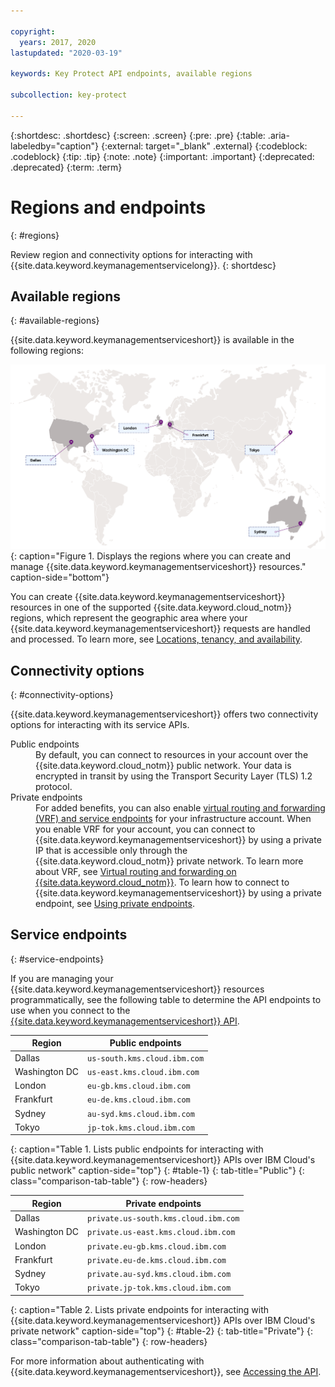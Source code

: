 ```yaml
---

copyright:
  years: 2017, 2020
lastupdated: "2020-03-19"

keywords: Key Protect API endpoints, available regions

subcollection: key-protect

---
```


{:shortdesc: .shortdesc}
{:screen: .screen}
{:pre: .pre}
{:table: .aria-labeledby="caption"}
{:external: target="_blank" .external}
{:codeblock: .codeblock}
{:tip: .tip}
{:note: .note}
{:important: .important}
{:deprecated: .deprecated}
{:term: .term}

# Regions and endpoints
{: #regions}

Review region and connectivity options for interacting with {{site.data.keyword.keymanagementservicelong}}.
{: shortdesc}

## Available regions
{: #available-regions}

{{site.data.keyword.keymanagementserviceshort}} is available in the following regions:

![The image shows the regions where the Key Protect service is available.](images/world-map_min.svg){: caption="Figure 1. Displays the regions where you can create and manage {{site.data.keyword.keymanagementserviceshort}} resources." caption-side="bottom"}

You can create {{site.data.keyword.keymanagementserviceshort}} resources in one of the supported {{site.data.keyword.cloud_notm}} regions, which represent the geographic area where your {{site.data.keyword.keymanagementserviceshort}} requests are handled and processed. To learn more, see [Locations, tenancy, and availability](/docs/key-protect?topic=key-protect-ha-dr#availability).

## Connectivity options
{: #connectivity-options}

{{site.data.keyword.keymanagementserviceshort}} offers two connectivity options for interacting with its service APIs.

<dl>
    <dt>Public endpoints</dt>
        <dd>By default, you can connect to resources in your account over the {{site.data.keyword.cloud_notm}} public network. Your data is encrypted in transit by using the Transport Security Layer (TLS) 1.2 protocol.
        </dd>
    <dt>Private endpoints</dt>
        <dd>For added benefits, you can also enable <a href="/docs/account?topic=account-vrf-service-endpoint" target="_blank" class="external"> virtual routing and forwarding (VRF) and service endpoints</a> for your infrastructure account. When you enable VRF for your account, you can connect to {{site.data.keyword.keymanagementserviceshort}} by using a private IP that is accessible only through the {{site.data.keyword.cloud_notm}} private network. To learn more about VRF, see <a href="/docs/resources?topic=direct-link-overview-of-virtual-routing-and-forwarding-vrf-on-ibm-cloud" target="_blank" class="external">Virtual routing and forwarding on {{site.data.keyword.cloud_notm}}</a>. To learn how to connect to {{site.data.keyword.keymanagementserviceshort}} by using a private endpoint, see <a href="/docs/key-protect?topic=key-protect-private-endpoints">Using private endpoints</a>.
        </dd>
</dl>

## Service endpoints
{: #service-endpoints}

If you are managing your {{site.data.keyword.keymanagementserviceshort}} resources programmatically, see the following table to determine the API endpoints to use when you connect to the [{{site.data.keyword.keymanagementserviceshort}} API](https://{DomainName}/apidocs/key-protect). 

| Region        | Public endpoints             |
| ------------- | ---------------------------- |
| Dallas        | `us-south.kms.cloud.ibm.com` |
| Washington DC | `us-east.kms.cloud.ibm.com`  |
| London        | `eu-gb.kms.cloud.ibm.com`    |
| Frankfurt     | `eu-de.kms.cloud.ibm.com`    |
| Sydney        | `au-syd.kms.cloud.ibm.com`   |
| Tokyo         | `jp-tok.kms.cloud.ibm.com`   |
{: caption="Table 1. Lists public endpoints for interacting with {{site.data.keyword.keymanagementserviceshort}} APIs over IBM Cloud's public network" caption-side="top"}
{: #table-1}
{: tab-title="Public"}
{: class="comparison-tab-table"}
{: row-headers}

| Region        | Private endpoints                    |
| ------------- | ------------------------------------ |
| Dallas        | `private.us-south.kms.cloud.ibm.com` |
| Washington DC | `private.us-east.kms.cloud.ibm.com`  |
| London        | `private.eu-gb.kms.cloud.ibm.com`    |
| Frankfurt     | `private.eu-de.kms.cloud.ibm.com`    |
| Sydney        | `private.au-syd.kms.cloud.ibm.com`   |
| Tokyo         | `private.jp-tok.kms.cloud.ibm.com`   |
{: caption="Table 2. Lists private endpoints for interacting with {{site.data.keyword.keymanagementserviceshort}} APIs over IBM Cloud's private network" caption-side="top"}
{: #table-2}
{: tab-title="Private"}
{: class="comparison-tab-table"}
{: row-headers}

For more information about authenticating with {{site.data.keyword.keymanagementserviceshort}}, see [Accessing the API](/docs/key-protect?topic=key-protect-set-up-api).
